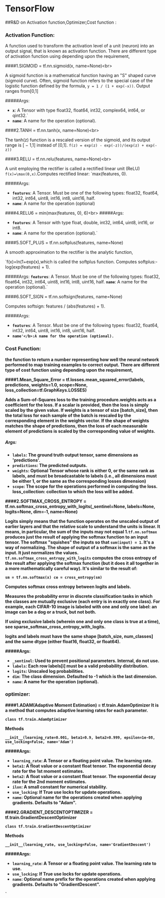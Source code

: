 # TensorFlow
##R&amp;D on Activation function,Optimizer,Cost function :
### Activation Function:

  A function used to transform the activation level of a unit (neuron) into an output signal, that is known as activation function. There are different type of activation function using depending upon the requirement,
  
####1.SIGMOID = tf.nn.sigmoid(x, name=None)<br\>


   A sigmoid function is a mathematical function having an "S" shaped curve (sigmoid curve). Often, sigmoid function refers to the special case of the logistic function  defined by the formula,
              `y = 1 / (1 + exp(-x))`. Output ranges from[0,1]

#####Args: 
 
 *  <b>`x`</b>: A Tensor with type float32, float64, int32, complex64, int64, or qint32.`
 *  <b>`name`</b>: A name for the operation (optional).

####2.TANH = tf.nn.tanh(x, name=None)<br\>

The tanh(z) function is a rescaled version of the sigmoid, and its output range is [ − 1,1] instead of [0,1]. 
 `f(z) = exp(z) - exp(-z))/(exp(z) + exp(-z))`
 
####3.RELU = tf.nn.relu(features, name=None)<br\>
 
 A unit employing the rectifier is  called a rectified linear unit (ReLU) ` f(x)=\max(0,x)`.Computes rectified linear: `max(features, 0).
 
#####Args:

*  <b>`features`</b>: A Tensor. Must be one of the following types: float32, float64, int32, int64, uint8, int16, int8, uint16, half.
*  <b>`name`</b>: A name for the operation (optional)

####4.RELU6 = min(max(features, 0), 6)<br\>
#####Args:

*  <b>`features`</b>: A Tensor with type float, double, int32, int64, uint8, int16, or int8.
*  <b>`name`</b>: A name for the operation (optional).`

####5.SOFT_PLUS = tf.nn.softplus(features, name=None)

A smooth approximation to the rectifier is the analytic function,

`f(x)=ln(1+exp(x),which is called the softplus function. Computes softplus:- log(exp(features) + 1).

#####Args:
<b>`features`</b>: A Tensor. Must be one of the following types: float32, float64, int32, int64, uint8, int16, int8, uint16, half.
<b>`name`</b>: A name for the operation (optional).`

####6.SOFT_SIGN = tf.nn.softsign(features, name=None)

Computes softsign: features / (abs(features) + 1).

#####Args:

*  <b>`features`</b>: A Tensor. Must be one of the following types: float32, float64, int32, int64, uint8, int16, int8, uint16, half.  
*  <b>`name'</b>:A name for the operation (optional).`

### Cost Function:
the function to return a number representing how well the neural network performed to map training examples to correct output. There are different type of cost function using depending upon the requirement,

####1.Mean_Square_Error = tf.losses.mean_squared_error(labels, predictions, weights=1.0, scope=None, loss_collection=tf.GraphKeys.LOSSES)

Adds a Sum-of-Squares loss to the training procedure.weights acts as a coefficient for the loss. If a scalar is provided, then the loss is simply scaled by the given value. If weights is a tensor of size [batch_size], then the total loss for each sample of the batch is rescaled by the corresponding element in the weights vector. If the shape of weights matches the shape of predictions, then the loss of each measurable element of predictions is scaled by the corresponding value of weights.

##### Args:

*  <b>`labels`</b>: The ground truth output tensor, same dimensions as 'predictions'.
*  <b>`predictions`</b>: The predicted outputs.
*  <b>`weights`</b>: Optional Tensor whose rank is either 0, or the same rank as labels, and must be broadcastable to labels (i.e., all dimensions must be either 1, or the same as the corresponding losses dimension)
*  <b>`scope`</b>: The scope for the operations performed in computing the loss. loss_collection: collection to which the loss will be added.


####2.SOFTMAX_CROSS_ENTROPY = tf.nn.softmax_cross_entropy_with_logits(_sentinel=None, labels=None, logits=None, dim=-1, name=None)

Logits simply means that the function operates on the unscaled output of earlier layers and that the relative scale to understand the units is linear. It means, in particular, the sum of the inputs may not equal 1.`tf.nn.softmax` produces just the result of applying the softmax function to an input tensor. The softmax "squishes" the inputs so that `sum(input) = 1`.   It's a way of normalizing. The shape of output of a softmax is the same as the input. It just normalizes the values.
 `tf.nn.softmax_cross_entropy_with_logits` computes the cross entropy of the result after applying the softmax function (but it does it all together in a more mathematically careful way). It's similar to the result of:

`sm = tf.nn.softmax(x)
ce = cross_entropy(sm)`

Computes softmax cross entropy between logits and labels.

Measures the probability error in discrete classification tasks in which the classes are mutually exclusive (each entry is in exactly one class). For example, each CIFAR-10 image is labeled with one and only one label: an image can be a dog or a truck, but not both.

If using exclusive labels (wherein one and only one class is true at a time), see sparse_softmax_cross_entropy_with_logits.

logits and labels must have the same shape [batch_size, num_classes] and the same dtype (either float16, float32, or float64).

#####Args:

*  <b>`_sentinel`</b>: Used to prevent positional parameters. Internal, do not use.
*  <b>`labels`</b>: Each row labels[i] must be a valid probability distribution.
*  <b>`logits`</b>: Unscaled log probabilities.
*  <b>`dim`</b>: The class dimension. Defaulted to -1 which is the last dimension.
*  <b>`name`</b>: A name for the operation (optional).

### optimizer:

####1.ADAM(Adaptive Moment Estimation) = tf.train.AdamOptimizer 
It is a method that computes adaptive learning rates for each parameter.

`class tf.train.AdamOptimizer`

Methods

`__init__(learning_rate=0.001, beta1=0.9, beta2=0.999, epsilon=1e-08, use_locking=False, name='Adam')`


#####Args:

*  <b>`learning_rate`</b>: A Tensor or a floating point value. The learning rate.
*  <b>`beta1`</b>: A float value or a constant float tensor. The exponential decay rate for the 1st moment estimates.
*  <b>`beta2`</b>: A float value or a constant float tensor. The exponential decay rate for the 2nd moment estimates.
*  <b>`ilon`</b>: A small constant for numerical stability.
*  <b>`use_locking`</b>: If True use locks for update operations.
*  <b>`name`</b>: Optional name for the operations created when applying gradients. Defaults to "Adam".

####2.GRADIENT_DESCENTOPTIMIZER = tf.train.GradientDescentOptimizer

`class tf.train.GradientDescentOptimizer`

Methods

`__init__(learning_rate, use_locking=False, name='GradientDescent')`

#####Args:

*  <b>`learning_rate`</b>: A Tensor or a floating point value. The learning rate to use.
*  <b>`use_locking`</b>: If True use locks for update operations.
*  <b>`name`</b>: Optional name prefix for the operations created when applying gradients. Defaults to "GradientDescent".
















`


               

    
 
         
        

